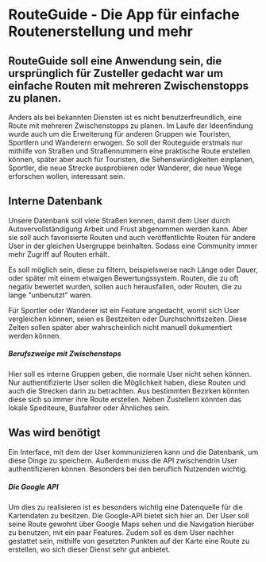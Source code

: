 # RouteGuide - Die App für einfache Routenerstellung und mehr

## RouteGuide soll eine Anwendung sein, die ursprünglich für Zusteller gedacht war um einfache Routen mit mehreren Zwischenstopps zu planen. 

Anders als bei bekannten Diensten ist es nicht benutzerfreundlich, eine Route mit mehreren Zwischenstopps zu planen. 
Im Laufe der Ideenfindung wurde auch um die Erweiterung für anderen Gruppen wie Touristen, Sportlern und Wanderern erwogen.
So soll der Routeguide erstmals nur mithilfe von Straßen und Straßennummern eine praktische Route erstellen können, später aber auch für Touristen, die Sehenswürdigkeiten einplanen, Sportler, die neue Strecke ausprobieren oder Wanderer, die neue Wege erforschen wollen, interessant sein.

## Interne Datenbank
Unsere Datenbank soll viele Straßen kennen, damit dem User durch Autovervollständigung Arbeit und Frust abgenommen werden kann.
Aber sie soll auch favorisierte Routen und auch veröffentlichte Routen für andere User in der gleichen Usergruppe beinhalten.
Sodass eine Community immer mehr Zugriff auf Routen erhält.

Es soll möglich sein, diese zu filtern, beispielsweise nach Länge oder Dauer, oder später mit einem etwaigen Bewertungssystem.
Routen, die zu oft negativ bewertet wurden, sollen auch herausfallen, oder Routen, die zu lange "unbenutzt" waren.

Für Sportler oder Wanderer ist ein Feature angedacht, womit sich User vergleichen können, seien es Bestzeiten oder Durchschnittszeiten.
Diese Zeiten sollen später aber wahrscheinlich nicht manuell dokumentiert werden können.

##### Berufszweige mit Zwischenstops
Hier soll es interne Gruppen geben, die normale User nicht sehen können.
Nur authentifizierte User sollen die Möglichkeit haben, diese Routen und auch die Strecken darin zu betrachten.
Aus bestimmten Bezirken könnten diese sich so immer ihre Route erstellen.
Neben Zustellern könnten das lokale Spediteure, Busfahrer oder Ähnliches sein.

## Was wird benötigt
Ein Interface, mit dem der User kommunizieren kann und die Datenbank, um diese Dinge zu speichern.
Außerdem muss die API zwischendrin User authentifizieren können. Besonders bei den beruflich Nutzenden wichtig.

##### Die Google API
Um dies zu realisieren ist es besonders wichtig eine Datenquelle für die Kartendaten zu besitzen.
Die Google-API bietet sich hier an. Der User soll seine Route gewohnt über Google Maps sehen und die Navigation hierüber zu benutzen, mit ein paar Features.
Zudem soll es dem User nachher gestattet sein, mithilfe von gesetzten Punkten auf der Karte eine Route zu erstellen, wo sich dieser Dienst sehr gut anbietet.
